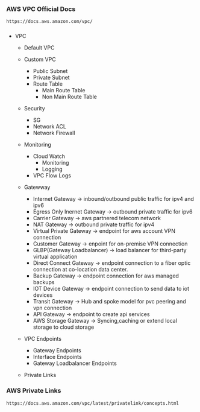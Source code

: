 ### AWS VPC Official Docs
```
https://docs.aws.amazon.com/vpc/
```
###
- VPC
  - Default VPC
  - Custom VPC
     - Public Subnet
     - Private Subnet
     - Route Table
        - Main Route Table
        - Non Main Route Table
  - Security 
     - SG
     - Network ACL
     - Network Firewall
  - Monitoring
     - Cloud Watch
        - Monitoring
        - Logging
     - VPC Flow Logs

  - Gatewway
    - Internet Gateway -> inbound/outbound public traffic for ipv4 and ipv6
    - Egress Only Inernet Gateway -> outbound private traffic for ipv6
    - Carrier Gateway -> aws partnered telecom network
    - NAT Gateway -> outbound private traffic for ipv4
    - Virtual Private Gateway -> endpoint for aws account VPN connection
    - Customer Gateway -> enpoint for on-premise VPN connection
    - GLBP(Gateway Loadbalancer) -> load balancer for third-party virtual application
    - Direct Connect Gateway -> endpoint connection to a fiber optic connection at co-location data center.
    - Backup Gateway -> endpoint connection for aws managed backups
    - IOT Device Gateway -> endpoint connection to send data to iot devices
    - Transit Gateway  -> Hub and spoke model for  pvc peering and vpn connection
    - API Gateway -> endpoint to create api services
    - AWS Storage Gateway -> Syncing,caching or extend local storage to cloud storage
  - VPC Endpoints
    - Gateway Endpoints
    - Interface Endpoints
    - Gateway Loadbalancer Endpoints
  - Private Links
  

### AWS Private Links
```
https://docs.aws.amazon.com/vpc/latest/privatelink/concepts.html
```
